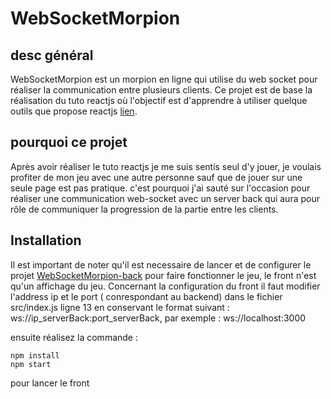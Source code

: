 # WebSocketMorpion

## desc général
WebSocketMorpion est un morpion en ligne qui utilise du web socket pour réaliser la communication entre plusieurs clients.
Ce projet est de base la réalisation du tuto reactjs où l'objectif est d'apprendre à utiliser quelque outils que propose reactjs [lien](https://fr.legacy.reactjs.org/tutorial/tutorial.html).

## pourquoi ce projet 
Après avoir réaliser le tuto reactjs je me suis sentis seul d'y jouer, je voulais profiter de mon jeu avec une autre personne sauf que de jouer sur une seule page est pas pratique. c'est pourquoi j'ai sauté sur l'occasion pour réaliser une communication web-socket avec un server back qui aura pour rôle de communiquer la progression de la partie entre les clients.

## Installation
Il est important de noter qu'il est necessaire de lancer et de configurer le projet [WebSocketMorpion-back](https://github.com/TomPoupi/WebSocketMorpion-Back) pour faire fonctionner le jeu, le front n'est qu'un affichage du jeu.
Concernant la configuration du front il faut modifier l'address ip et le port ( conrespondant au backend) dans le fichier src/index.js ligne 13 en conservant le format suivant : ws://ip_serverBack:port_serverBack, par exemple : ws://localhost:3000

ensuite réalisez la commande :
```
npm install
npm start
```

pour lancer le front
